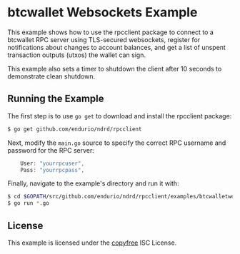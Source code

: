 btcwallet Websockets Example
============================

This example shows how to use the rpcclient package to connect to a btcwallet
RPC server using TLS-secured websockets, register for notifications about
changes to account balances, and get a list of unspent transaction outputs
(utxos) the wallet can sign.

This example also sets a timer to shutdown the client after 10 seconds to
demonstrate clean shutdown.

## Running the Example

The first step is to use `go get` to download and install the rpcclient package:

```bash
$ go get github.com/endurio/ndrd/rpcclient
```

Next, modify the `main.go` source to specify the correct RPC username and
password for the RPC server:

```Go
	User: "yourrpcuser",
	Pass: "yourrpcpass",
```

Finally, navigate to the example's directory and run it with:

```bash
$ cd $GOPATH/src/github.com/endurio/ndrd/rpcclient/examples/btcwalletwebsockets
$ go run *.go
```

## License

This example is licensed under the [copyfree](http://copyfree.org) ISC License.
